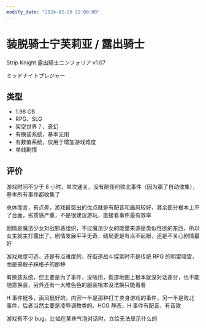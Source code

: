 ```yaml
---
modify_date: "2024-02-20 22:00:00"
---
```


# 装脱骑士宁芙莉亚 / 露出骑士

Strip Knight 露出騎士ニンフォリア v1.07

ミッドナイトプレジャー

## 类型

- 1.98 GB
- RPG、SLG
- 架空世界？、奇幻
- 有换装系统，基本无用
- 有数值系统，仅用于增加游戏难度
- 单线剧情

## 评价

游戏时间不少于 8 小时，单次通关，没有刷任何败北事件（因为赢了自动收集），基本所有事件都收集了

总体而言，有点差，游戏最突出的优点就是有配音和画风较好，其余部分根本上不了台面，劣质感严重，不是很建议游玩，直接看事件最有效率

剧情是魔法少女对战邪恶组织，不过魔法少女的能量来源是类似性欲的东西，所以女主就主打露出了，剧情发展平平无奇，结局更是有点不起眼，还是不关心剧情最好

游戏难度可选，还是有点难度的，在街道战斗探索时不是传统 RPG 的明雷暗雷，而是掷骰子踩格子的那种

有换装系统，但主要是为了事件，没啥用，街道地图上根本就没对话差分，也不能随意换装，另外还有一大堆色色的服装根本没法换只能看看

H 事件挺多，画风挺好的，内容一半是那种打工卖身游戏的事件，另一半是败北事件，后者当然主要是凌辱调教类的，HCG 静态，H 事件有配音，有音效

游戏有不少 bug，比如在某些气泡对话时，立绘无法显示什么的
